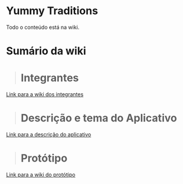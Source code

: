 # Yummy Traditions

Todo o conteúdo está na wiki.

# Sumário da wiki

 > <h1>Integrantes</h1>

  <a href="https://github.com/JuS0l/ComidaPam/wiki/Integrantes">Link para a wiki dos integrantes</a>

 > <h1>Descrição e tema do Aplicativo</h1>

  <a href="https://github.com/JuS0l/ComidaPam/wiki/Descrição-do-Aplicativo">Link para a descrição do aplicativo</a>

 > <h1>Protótipo</h1>

  <a href="https://github.com/JuS0l/ComidaPam/wiki/Protótipo">Link para a wiki do protótipo</a>
